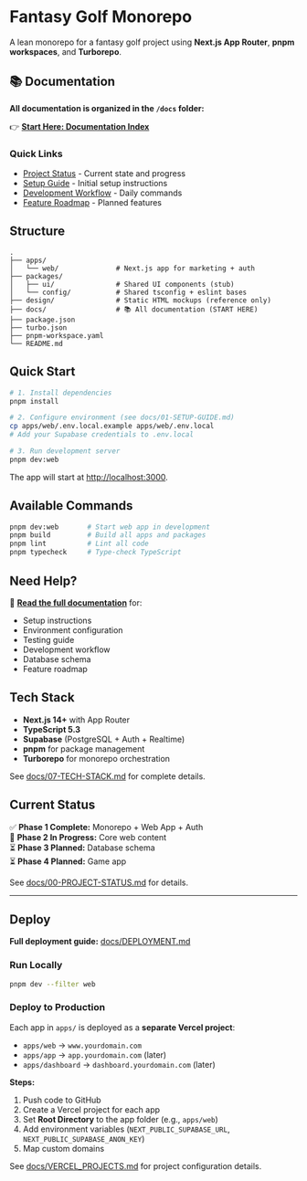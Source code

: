 # Fantasy Golf Monorepo

A lean monorepo for a fantasy golf project using **Next.js App Router**, **pnpm workspaces**, and **Turborepo**.

## 📚 Documentation

**All documentation is organized in the `/docs` folder:**

👉 **[Start Here: Documentation Index](./docs/README.md)**

### Quick Links
- [Project Status](./docs/00-PROJECT-STATUS.md) - Current state and progress
- [Setup Guide](./docs/01-SETUP-GUIDE.md) - Initial setup instructions
- [Development Workflow](./docs/04-DEVELOPMENT-WORKFLOW.md) - Daily commands
- [Feature Roadmap](./docs/05-FEATURE-ROADMAP.md) - Planned features

## Structure

```
.
├── apps/
│   └── web/              # Next.js app for marketing + auth
├── packages/
│   ├── ui/               # Shared UI components (stub)
│   └── config/           # Shared tsconfig + eslint bases
├── design/               # Static HTML mockups (reference only)
├── docs/                 # 📚 All documentation (START HERE)
├── package.json
├── turbo.json
├── pnpm-workspace.yaml
└── README.md
```

## Quick Start

```bash
# 1. Install dependencies
pnpm install

# 2. Configure environment (see docs/01-SETUP-GUIDE.md)
cp apps/web/.env.local.example apps/web/.env.local
# Add your Supabase credentials to .env.local

# 3. Run development server
pnpm dev:web
```

The app will start at [http://localhost:3000](http://localhost:3000).

## Available Commands

```bash
pnpm dev:web       # Start web app in development
pnpm build         # Build all apps and packages
pnpm lint          # Lint all code
pnpm typecheck     # Type-check TypeScript
```

## Need Help?

📖 **[Read the full documentation](./docs/README.md)** for:
- Setup instructions
- Environment configuration  
- Testing guide
- Development workflow
- Database schema
- Feature roadmap

## Tech Stack

- **Next.js 14+** with App Router
- **TypeScript 5.3**
- **Supabase** (PostgreSQL + Auth + Realtime)
- **pnpm** for package management
- **Turborepo** for monorepo orchestration

See [docs/07-TECH-STACK.md](./docs/07-TECH-STACK.md) for complete details.

## Current Status

✅ **Phase 1 Complete:** Monorepo + Web App + Auth  
🚧 **Phase 2 In Progress:** Core web content  
⏳ **Phase 3 Planned:** Database schema  
⏳ **Phase 4 Planned:** Game app  

See [docs/00-PROJECT-STATUS.md](./docs/00-PROJECT-STATUS.md) for details.

---

## Deploy

**Full deployment guide:** [docs/DEPLOYMENT.md](./docs/DEPLOYMENT.md)

### Run Locally
```bash
pnpm dev --filter web
```

### Deploy to Production
Each app in `apps/` is deployed as a **separate Vercel project**:
- `apps/web` → `www.yourdomain.com`
- `apps/app` → `app.yourdomain.com` (later)
- `apps/dashboard` → `dashboard.yourdomain.com` (later)

**Steps:**
1. Push code to GitHub
2. Create a Vercel project for each app
3. Set **Root Directory** to the app folder (e.g., `apps/web`)
4. Add environment variables (`NEXT_PUBLIC_SUPABASE_URL`, `NEXT_PUBLIC_SUPABASE_ANON_KEY`)
5. Map custom domains

See [docs/VERCEL_PROJECTS.md](./docs/VERCEL_PROJECTS.md) for project configuration details.
